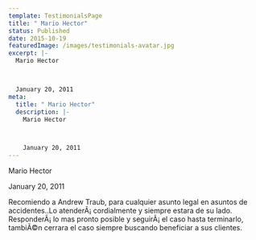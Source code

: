 ```yaml
---
template: TestimonialsPage
title: " Mario Hector"
status: Published
date: 2015-10-19
featuredImage: /images/testimonials-avatar.jpg
excerpt: |-
  Mario Hector



  January 20, 2011
meta:
  title: " Mario Hector"
  description: |-
    Mario Hector



    January 20, 2011
---
```

<!--StartFragment-->

Mario Hector



January 20, 2011







Recomiendo a Andrew Traub, para cualquier asunto legal en asuntos de accidentes..Lo atenderÃ¡ cordialmente y siempre estara de su lado. ResponderÃ¡ lo mas pronto posible y seguirÃ¡ el caso hasta terminarlo, tambiÃ©n cerrara el caso siempre buscando beneficiar a sus clientes.

<!--EndFragment-->